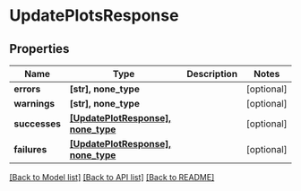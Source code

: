 # UpdatePlotsResponse


## Properties
Name | Type | Description | Notes
------------ | ------------- | ------------- | -------------
**errors** | **[str], none_type** |  | [optional] 
**warnings** | **[str], none_type** |  | [optional] 
**successes** | [**[UpdatePlotResponse], none_type**](UpdatePlotResponse.md) |  | [optional] 
**failures** | [**[UpdatePlotResponse], none_type**](UpdatePlotResponse.md) |  | [optional] 

[[Back to Model list]](../README.md#documentation-for-models) [[Back to API list]](../README.md#documentation-for-api-endpoints) [[Back to README]](../README.md)


